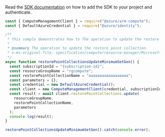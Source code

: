 Read the [SDK documentation](https://github.com/Azure/azure-sdk-for-js/blob/%40azure%2Farm-compute_17.3.1/sdk/compute/arm-compute/README.md) on how to add the SDK to your project and authenticate.

```javascript
const { ComputeManagementClient } = require("@azure/arm-compute");
const { DefaultAzureCredential } = require("@azure/identity");

/**
 * This sample demonstrates how to The operation to update the restore point collection.
 *
 * @summary The operation to update the restore point collection.
 * x-ms-original-file: specification/compute/resource-manager/Microsoft.Compute/stable/2021-11-01/examples/compute/RestorePointCollections_Update_MinimumSet_Gen.json
 */
async function restorePointCollectionsUpdateMinimumSetGen() {
  const subscriptionId = "{subscription-id}";
  const resourceGroupName = "rgcompute";
  const restorePointCollectionName = "aaaaaaaaaaaaaaaaaa";
  const parameters = {};
  const credential = new DefaultAzureCredential();
  const client = new ComputeManagementClient(credential, subscriptionId);
  const result = await client.restorePointCollections.update(
    resourceGroupName,
    restorePointCollectionName,
    parameters
  );
  console.log(result);
}

restorePointCollectionsUpdateMinimumSetGen().catch(console.error);
```

